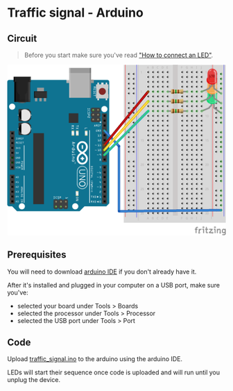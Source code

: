 # Traffic signal - Arduino

## Circuit

> Before you start make sure you've read ["How to connect an LED"](../README.md#how-to-connect-an-led).

![arduino](../assets/fritzing_arduino.png)

## Prerequisites

You will need to download [arduino IDE](https://www.arduino.cc/en/Main/Software) if you don't already have it.

After it's installed and plugged in your computer on a USB port, make sure you've:

- selected your board under Tools > Boards
- selected the processor under Tools > Processor
- selected the USB port under Tools > Port

## Code

Upload [traffic_signal.ino](traffic_signal/traffic_signal.ino) to the arduino using the arduino IDE.

LEDs will start their sequence once code is uploaded and will run until you unplug the device.
